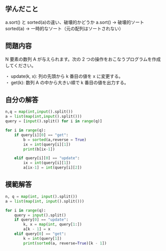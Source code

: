 

## 学んだこと
a.sort() と sorted(a)の違い、破壊的かどうか
a.sort() → 破壊的ソート
sorted(a) → 一時的なソート（元の配列はソートされない）
## 問題内容
N 要素の数列 A が与えられます。次の 2 つの操作をおこなうプログラムを作成してください。  
  
・ update(k, x): 列の先頭から k 番目の値を x に変更する。  
・ get(k): 数列 A の中から大きい順で k 番目の値を出力する。

## 自分の解答
```python
n,q = map(int,input().split())
a = list(map(int,input().split()))
query = [input().split() for i in range(q)]

for i in range(q):
    if query[i][0] == "get":
        b = sorted(a,reverse = True)
        ix = int(query[i][1])
        print(b[ix-1])

    elif query[i][0] == "update":
        ix = int(query[i][1])
        a[ix-1] = int(query[i][2])
```

## 模範解答
```python
n, q = map(int, input().split())
a = list(map(int, input().split()))

for i in range(q):
    query = input().split()
    if query[0] == "update":
        k, x = map(int, query[1:])
        a[k - 1] = x
    elif query[0] == "get":
        k = int(query[1])
        print(sorted(a, reverse=True)[k - 1])
```